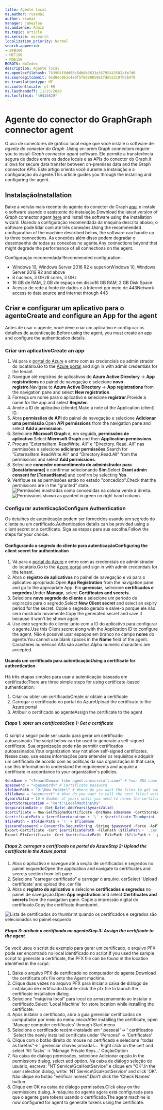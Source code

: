 ```yaml
---
title: Agente local
ms.author: rusamai
author: rsamai
manager: jameslau
ms.audience: Admin
ms.topic: article
ms.service: mssearch
localization_priority: Normal
search.appverid:
- BFB160
- MET150
- MOE150
ROBOTS: NoIndex
description: Agente local
ms.openlocfilehash: 763904f8dd96c5db8b0633e36795443502afe7d0
ms.sourcegitcommit: 0ed8ec8b3c4e0f5f669005081fd8b2219f07b4f0
ms.translationtype: MT
ms.contentlocale: pt-BR
ms.lasthandoff: 11/25/2020
ms.locfileid: "49420829"
---
```

# <a name="graph-connector-agent"></a><span data-ttu-id="0a7ab-103">Agente do conector do Graph</span><span class="sxs-lookup"><span data-stu-id="0a7ab-103">Graph connector agent</span></span>

<span data-ttu-id="0a7ab-104">O uso de conectores de gráfico local exige que você instale o software de *agente do conector do Graph* .</span><span class="sxs-lookup"><span data-stu-id="0a7ab-104">Using on-prem Graph connectors require you to install *Graph connector agent* software.</span></span> <span data-ttu-id="0a7ab-105">Ele permite a transferência segura de dados entre os dados locais e as APIs do conector do Graph.</span><span class="sxs-lookup"><span data-stu-id="0a7ab-105">It allows for secure data transfer between on-premises data and the Graph connector APIs.</span></span> <span data-ttu-id="0a7ab-106">Este artigo orienta você durante a instalação e a configuração do agente.</span><span class="sxs-lookup"><span data-stu-id="0a7ab-106">This article guides you through the installing and configuring the agent.</span></span>

## <a name="installation"></a><span data-ttu-id="0a7ab-107">Instalação</span><span class="sxs-lookup"><span data-stu-id="0a7ab-107">Installation</span></span>

<span data-ttu-id="0a7ab-108">Baixe a versão mais recente do agente do conector do Graph [aqui](https://aka.ms/gcadownload) e instale o software usando o assistente de instalação.</span><span class="sxs-lookup"><span data-stu-id="0a7ab-108">Download the latest version of Graph connector agent [here](https://aka.ms/gcadownload) and install the software using the installation wizard.</span></span> <span data-ttu-id="0a7ab-109">Usando a configuração recomendada da máquina descrita abaixo, o software pode lidar com até três conexões.</span><span class="sxs-lookup"><span data-stu-id="0a7ab-109">Using the recommended configuration of the machine described below, the software can handle up to three connections.</span></span> <span data-ttu-id="0a7ab-110">As conexões além disso podem degradar o desempenho de todas as conexões no agente.</span><span class="sxs-lookup"><span data-stu-id="0a7ab-110">Any connections beyond that might degrade the performance of all connections on the agent.</span></span>

<span data-ttu-id="0a7ab-111">Configuração recomendada:</span><span class="sxs-lookup"><span data-stu-id="0a7ab-111">Recommended configuration:</span></span>

* <span data-ttu-id="0a7ab-112">Windows 10, Windows Server 2016 R2 e superior</span><span class="sxs-lookup"><span data-stu-id="0a7ab-112">Windows 10, Windows Server 2016 R2 and above</span></span>
* <span data-ttu-id="0a7ab-113">8 núcleos, 3 GHz</span><span class="sxs-lookup"><span data-stu-id="0a7ab-113">8 cores, 3 GHz</span></span>
* <span data-ttu-id="0a7ab-114">16 GB de RAM, 2 GB de espaço em disco</span><span class="sxs-lookup"><span data-stu-id="0a7ab-114">16 GB RAM, 2 GB Disk Space</span></span>
* <span data-ttu-id="0a7ab-115">Acesso de rede à fonte de dados e à Internet por meio de 443</span><span class="sxs-lookup"><span data-stu-id="0a7ab-115">Network access to data source and internet through 443</span></span>

## <a name="create-and-configure-an-app-for-the-agent"></a><span data-ttu-id="0a7ab-116">Criar e configurar um aplicativo para o agente</span><span class="sxs-lookup"><span data-stu-id="0a7ab-116">Create and configure an App for the agent</span></span>  

<span data-ttu-id="0a7ab-117">Antes de usar o agente, você deve criar um aplicativo e configurar os detalhes de autenticação.</span><span class="sxs-lookup"><span data-stu-id="0a7ab-117">Before using the agent, you must create an app and configure the authentication details.</span></span>

### <a name="create-an-app"></a><span data-ttu-id="0a7ab-118">Criar um aplicativo</span><span class="sxs-lookup"><span data-stu-id="0a7ab-118">Create an app</span></span>

1. <span data-ttu-id="0a7ab-119">Vá para o [portal do Azure](https://portal.azure.com) e entre com as credenciais de administrador do locatário.</span><span class="sxs-lookup"><span data-stu-id="0a7ab-119">Go to the [Azure portal](https://portal.azure.com) and sign in with admin credentials for the tenant.</span></span>
2. <span data-ttu-id="0a7ab-120">Navegue até registros de aplicativos do **Azure Active Directory**  ->  **App registrations** no painel de navegação e selecione **novo registro**.</span><span class="sxs-lookup"><span data-stu-id="0a7ab-120">Navigate to **Azure Active Directory** -> **App registrations** from the navigation pane and select **New registration**.</span></span>
3. <span data-ttu-id="0a7ab-121">Forneça um nome para o aplicativo e selecione **registrar**.</span><span class="sxs-lookup"><span data-stu-id="0a7ab-121">Provide a name for the app and select **Register**.</span></span>
4. <span data-ttu-id="0a7ab-122">Anote a ID do aplicativo (cliente).</span><span class="sxs-lookup"><span data-stu-id="0a7ab-122">Make a note of the Application (client) ID.</span></span>
5. <span data-ttu-id="0a7ab-123">Abra **permissões de API** do painel de navegação e selecione **Adicionar uma permissão**.</span><span class="sxs-lookup"><span data-stu-id="0a7ab-123">Open **API permissions** from the navigation pane and select **Add a permission**.</span></span>
6. <span data-ttu-id="0a7ab-124">Selecione **Microsoft Graph** e, em seguida, **permissões de aplicativo**.</span><span class="sxs-lookup"><span data-stu-id="0a7ab-124">Select **Microsoft Graph** and then **Application permissions**.</span></span>
7. <span data-ttu-id="0a7ab-125">Procure "ExternalItem. ReadWrite. All" e "Directory. Read. All" nas permissões e selecione **adicionar permissões**.</span><span class="sxs-lookup"><span data-stu-id="0a7ab-125">Search for "ExternalItem.ReadWrite.All" and "Directory.Read.All" from the permissions and select **Add permissions**.</span></span>
8. <span data-ttu-id="0a7ab-126">Selecione **conceder consentimento do administrador para [locatárioname]** e confirmar selecionando **Sim**.</span><span class="sxs-lookup"><span data-stu-id="0a7ab-126">Select **Grant admin consent for [TenantName]** and confirm by selecting **Yes**.</span></span>
9. <span data-ttu-id="0a7ab-127">Verifique se as permissões estão no estado "concedido".</span><span class="sxs-lookup"><span data-stu-id="0a7ab-127">Check that the permissions are in the "granted" state.</span></span>
     <span data-ttu-id="0a7ab-128">![Permissões mostradas como concedidas na coluna verde à direita.](media/onprem-agent/granted-state.png)</span><span class="sxs-lookup"><span data-stu-id="0a7ab-128">![Permissions shown as granted in green on right hand column.](media/onprem-agent/granted-state.png)</span></span>

### <a name="configure-authentication"></a><span data-ttu-id="0a7ab-129">Configurar autenticação</span><span class="sxs-lookup"><span data-stu-id="0a7ab-129">Configure Authentication</span></span>

<span data-ttu-id="0a7ab-130">Os detalhes de autenticação podem ser fornecidos usando um segredo do cliente ou um certificado.</span><span class="sxs-lookup"><span data-stu-id="0a7ab-130">Authentication details can be provided using a client secret or a certificate.</span></span> <span data-ttu-id="0a7ab-131">Siga as etapas para sua escolha.</span><span class="sxs-lookup"><span data-stu-id="0a7ab-131">Follow the steps for your choice.</span></span>

#### <a name="configuring-the-client-secret-for-authentication"></a><span data-ttu-id="0a7ab-132">Configurando o segredo do cliente para autenticação</span><span class="sxs-lookup"><span data-stu-id="0a7ab-132">Configuring the client secret for authentication</span></span>

1. <span data-ttu-id="0a7ab-133">Vá para o [portal do Azure](https://portal.azure.com) e entre com as credenciais de administrador do locatário.</span><span class="sxs-lookup"><span data-stu-id="0a7ab-133">Go to the [Azure portal](https://portal.azure.com) and sign in with admin credentials for the tenant.</span></span>
2. <span data-ttu-id="0a7ab-134">Abra o **registro de aplicativos** no painel de navegação e vá para o aplicativo apropriado.</span><span class="sxs-lookup"><span data-stu-id="0a7ab-134">Open **App Registration** from the navigation pane and go to the appropriate App.</span></span> <span data-ttu-id="0a7ab-135">Em **gerenciar**, selecione **certificados e segredos**.</span><span class="sxs-lookup"><span data-stu-id="0a7ab-135">Under **Manage**, select **Certificates and secrets**.</span></span>
3. <span data-ttu-id="0a7ab-136">Selecione **novo segredo do cliente** e selecione um período de expiração para o segredo.</span><span class="sxs-lookup"><span data-stu-id="0a7ab-136">Select **New Client secret** and select an expiry period for the secret.</span></span> <span data-ttu-id="0a7ab-137">Copie o segredo gerado e salve-o porque ele não será mostrado novamente.</span><span class="sxs-lookup"><span data-stu-id="0a7ab-137">Copy the generated secret and save it because it won't be shown again.</span></span>
4. <span data-ttu-id="0a7ab-138">Use este segredo do cliente junto com a ID do aplicativo para configurar o agente.</span><span class="sxs-lookup"><span data-stu-id="0a7ab-138">Use this Client secret along with the Application ID to configure the agent.</span></span> <span data-ttu-id="0a7ab-139">Não é possível usar espaços em branco no campo **nome** do agente.</span><span class="sxs-lookup"><span data-stu-id="0a7ab-139">You cannot use blank spaces in the **Name** field of the agent.</span></span> <span data-ttu-id="0a7ab-140">Caracteres numéricos Alfa são aceitos.</span><span class="sxs-lookup"><span data-stu-id="0a7ab-140">Alpha numeric characters are accepted.</span></span>

#### <a name="using-a-certificate-for-authentication"></a><span data-ttu-id="0a7ab-141">Usando um certificado para autenticação</span><span class="sxs-lookup"><span data-stu-id="0a7ab-141">Using a certificate for authentication</span></span>

<span data-ttu-id="0a7ab-142">Há três etapas simples para usar a autenticação baseada em certificado:</span><span class="sxs-lookup"><span data-stu-id="0a7ab-142">There are three simple steps for using certificate-based authentication:</span></span>

1. <span data-ttu-id="0a7ab-143">Criar ou obter um certificado</span><span class="sxs-lookup"><span data-stu-id="0a7ab-143">Create or obtain a certificate</span></span>
1. <span data-ttu-id="0a7ab-144">Carregar o certificado no portal do Azure</span><span class="sxs-lookup"><span data-stu-id="0a7ab-144">Upload the certificate to the Azure portal</span></span>
1. <span data-ttu-id="0a7ab-145">Atribuir o certificado ao agente</span><span class="sxs-lookup"><span data-stu-id="0a7ab-145">Assign the certificate to the agent</span></span>

##### <a name="step-1-get-a-certificate"></a><span data-ttu-id="0a7ab-146">Etapa 1: obter um certificado</span><span class="sxs-lookup"><span data-stu-id="0a7ab-146">Step 1: Get a certificate</span></span>

<span data-ttu-id="0a7ab-147">O script a seguir pode ser usado para gerar um certificado autoassinado.</span><span class="sxs-lookup"><span data-stu-id="0a7ab-147">The script below can be used to generate a self-signed certificate.</span></span> <span data-ttu-id="0a7ab-148">Sua organização pode não permitir certificados autoassinados.</span><span class="sxs-lookup"><span data-stu-id="0a7ab-148">Your organization may not allow self-signed certificates.</span></span> <span data-ttu-id="0a7ab-149">Nesse caso, use essas informações para entender os requisitos e adquirir um certificado de acordo com as políticas da sua organização.</span><span class="sxs-lookup"><span data-stu-id="0a7ab-149">In that case, use this information to understand the requirements and acquire a certificate in accordance to your organization's policies.</span></span>

```Powershell
$dnsName = "<TenantDomain like agent.onmicrosoft.com>" # Your DNS name
$password = "<password>" # Certificate password
$folderPath = "D:\New folder\" # Where do you want the files to get saved to? The folder needs to exist.
$fileName = "agentcert" # What do you want to call the cert files? without the file extension
$yearsValid = 10 # Number of years until you need to renew the certificate
$certStoreLocation = "cert:\LocalMachine\My"
$expirationDate = (Get-Date).AddYears($yearsValid)
$certificate = New-SelfSignedCertificate -DnsName $dnsName -CertStoreLocation $certStoreLocation -NotAfter $expirationDate -KeyExportPolicy Exportable -KeySpec Signature
$certificatePath = $certStoreLocation + '\' + $certificate.Thumbprint
$filePath = $folderPath + '\' + $fileName
$securePassword = ConvertTo-SecureString -String $password -Force -AsPlainText
Export-Certificate -Cert $certificatePath -FilePath ($filePath + '.cer')
Export-PfxCertificate -Cert $certificatePath -FilePath ($filePath + '.pfx') -Password $securePassword
```

##### <a name="step-2-upload-the-certificate-in-the-azure-portal"></a><span data-ttu-id="0a7ab-150">Etapa 2: carregar o certificado no portal do Azure</span><span class="sxs-lookup"><span data-stu-id="0a7ab-150">Step 2: Upload the certificate in the Azure portal</span></span>

1. <span data-ttu-id="0a7ab-151">Abra o aplicativo e navegue até a seção de certificados e segredos no painel esquerdo</span><span class="sxs-lookup"><span data-stu-id="0a7ab-151">Open the application and navigate to certificates and secrets section from left pane</span></span>
1. <span data-ttu-id="0a7ab-152">Selecione "carregar certificado" e carregar o arquivo. cer</span><span class="sxs-lookup"><span data-stu-id="0a7ab-152">Select 'Upload certificate' and upload the .cer file</span></span>
1. <span data-ttu-id="0a7ab-153">Abra o **registro do aplicativo** e selecione **certificados e segredos** no painel de navegação.</span><span class="sxs-lookup"><span data-stu-id="0a7ab-153">Open **App registration** and select **Certificates and secrets** from the navigation pane.</span></span> <span data-ttu-id="0a7ab-154">Copie a impressão digital do certificado.</span><span class="sxs-lookup"><span data-stu-id="0a7ab-154">Copy the certificate thumbprint.</span></span>

![Lista de certificados do thumbrint quando os certificados e segredos são selecionados no painel esquerdo](media/onprem-agent/certificates.png)

##### <a name="step-3-assign-the-certificate-to-the-agent"></a><span data-ttu-id="0a7ab-156">Etapa 3: atribuir o certificado ao agente</span><span class="sxs-lookup"><span data-stu-id="0a7ab-156">Step 3: Assign the certificate to the agent</span></span>

<span data-ttu-id="0a7ab-157">Se você usou o script de exemplo para gerar um certificado, o arquivo PFX pode ser encontrado no local identificado no script.</span><span class="sxs-lookup"><span data-stu-id="0a7ab-157">If you used the sample script to generate a certificate, the PFX file can be found in the location identified in the script.</span></span>

1. <span data-ttu-id="0a7ab-158">Baixe o arquivo PFX de certificado no computador do agente.</span><span class="sxs-lookup"><span data-stu-id="0a7ab-158">Download the certificate pfx file onto the Agent machine.</span></span>
1. <span data-ttu-id="0a7ab-159">Clique duas vezes no arquivo PFX para iniciar a caixa de diálogo de instalação de certificado.</span><span class="sxs-lookup"><span data-stu-id="0a7ab-159">Double-click the pfx file to launch the certificate installation dialog.</span></span>
1. <span data-ttu-id="0a7ab-160">Selecione "máquina local" para local de armazenamento ao instalar o certificado.</span><span class="sxs-lookup"><span data-stu-id="0a7ab-160">Select 'Local Machine' for store location while installing the certificate.</span></span>
1. <span data-ttu-id="0a7ab-161">Após instalar o certificado, abra a guia gerenciar certificados de computador por meio do menu iniciar</span><span class="sxs-lookup"><span data-stu-id="0a7ab-161">After installing the certificate, open 'Manage computer certificates' through Start menu</span></span>
1. <span data-ttu-id="0a7ab-162">Selecione o certificado recém-instalado em ' pessoal '-> ' certificados '</span><span class="sxs-lookup"><span data-stu-id="0a7ab-162">Select the newly installed certificate under 'Personal' -> 'Certificates'</span></span>
1. <span data-ttu-id="0a7ab-163">Clique com o botão direito do mouse no certificado e selecione "todas as tarefas"-> ' gerenciar chaves privadas... '</span><span class="sxs-lookup"><span data-stu-id="0a7ab-163">Right click on the cert and select 'All Tasks' -> 'Manage Private Keys…'</span></span> <span data-ttu-id="0a7ab-164">Opção</span><span class="sxs-lookup"><span data-stu-id="0a7ab-164">Option</span></span>
1. <span data-ttu-id="0a7ab-165">Na caixa de diálogo permissões, selecione Adicionar opção.</span><span class="sxs-lookup"><span data-stu-id="0a7ab-165">In the permissions dialog, select add option.</span></span> <span data-ttu-id="0a7ab-166">Na caixa de diálogo seleção de usuário, escreva: "NT Service\GcaHostService" e clique em "OK".</span><span class="sxs-lookup"><span data-stu-id="0a7ab-166">In the user selection dialog, write: 'NT Service\GcaHostService' and click 'OK'.</span></span> <span data-ttu-id="0a7ab-167">Não clique no botão "verificar nomes".</span><span class="sxs-lookup"><span data-stu-id="0a7ab-167">Don't click the 'Check Names' button.</span></span>
1. <span data-ttu-id="0a7ab-168">Clique em OK na caixa de diálogo permissões.</span><span class="sxs-lookup"><span data-stu-id="0a7ab-168">Click okay on the permissions dialog.</span></span> <span data-ttu-id="0a7ab-169">A máquina do agente agora está configurada para que o agente gere tokens usando o certificado.</span><span class="sxs-lookup"><span data-stu-id="0a7ab-169">The agent machine is now configured for agent to generate tokens using the certificate.</span></span>
